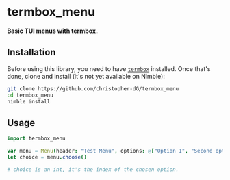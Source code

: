 # termbox_menu

**Basic TUI menus with termbox.**

## Installation

Before using this library, you need to have [`termbox`](https://github.com/nsf/termbox) installed.
Once that's done, clone and install (it's not yet available on Nimble):

```sh
git clone https://github.com/christopher-dG/termbox_menu
cd termbox_menu
nimble install
```

## Usage

```nim
import termbox_menu

var menu = Menu(header: "Test Menu", options: @["Option 1", "Second option", "Number 3"])
let choice = menu.choose()

# choice is an int, it's the index of the chosen option.
```
